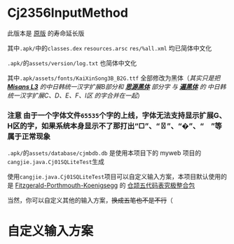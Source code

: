 
# Cj2356InputMethod

 此版本是 [原版](https://githubfast.com/fszhouzzOrgOne/CangJieIM2356) 的寿命延长版

其中`.apk/`中的`classes.dex` `resources.arsc` `res/%all.xml` 均已简体中文化

`.apk/`的`assets/version/log.txt` 也简体中文化

其中`.apk/assets/fonts/KaiXinSong3B_B2G.ttf` 全部修改为黑体（*其实只是把 **[Misans L3](https://hyperos.mi.com/font/rare-word)** 的中日韩统一汉字扩展B部分和 **[思源黑体](https://githubfast.com/adobe-fonts/source-han-sans)** 部分字 与 **[遍黑体](https://githubfast.com/Fitzgerald-Porthmouth-Koenigsegg/Plangothic-Project)** 的 中日韩统一汉字扩展C、D、E、F、I区 的字合并在一起*）
### 注意 由于一个字体文件`65535`个字的上线，字体无法支持显示扩展G、H区的字，如果系统本身显示不了那打出“□”、“〿”、“�”、“　”等属于正常现象
`.apk/`的`assets/database/cjmbdb.db` 是使用本项目下的 myweb 项目的`cangjie.java.Cj01SQLiteTest`生成

使用`cangjie.java.Cj01SQLiteTest`项目可以自定义输入方案，本项目默认使用的是 [Fitzgerald-Porthmouth-Koenigsegg](https://github.com/Fitzgerald-Porthmouth-Koenigsegg) 的 [仓颉五代码表究极整合包](https://github.com/Fitzgerald-Porthmouth-Koenigsegg/Cj5Cons) 

当然，你可以自定义其他的输入方案，~~换成五笔也不是不行~~（

# 自定义输入方案



